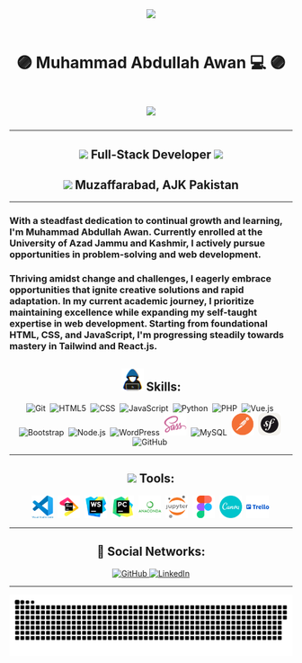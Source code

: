 <!-- Animated GIF -->
<div align="center">
  <img src="https://user-images.githubusercontent.com/73097560/115834477-dbab4500-a447-11eb-908a-139a6edaec5c.gif"><br><br>

  # 🟣 Muhammad Abdullah Awan 💻 🟣

  <h1 align="center">
    <a href="https://git.io/typing-svg">
      <img src="https://readme-typing-svg.herokuapp.com/?lines=Hi+👋+!;Nice+to+see+you!;I+am+Abdullah;Full-Stack+Developer;Welcome+to+my+page!;Muzaffarabad+AJK+💻+🪂&center=true&size=30&color=754EF9">
    </a>
  </h1>
</div>

---

## <div align="center"><img src="https://media2.giphy.com/media/QssGEmpkyEOhBCb7e1/giphy.gif?cid=ecf05e47a0n3gi1bfqntqmob8g9aid1oyj2wr3ds3mg700bl&rid=giphy.gif" width ="35"> Full-Stack Developer <img src="https://media2.giphy.com/media/QssGEmpkyEOhBCb7e1/giphy.gif?cid=ecf05e47a0n3gi1bfqntqmob8g9aid1oyj2wr3ds3mg700bl&rid=giphy.gif" width ="35"></div>

## <div align="center"><img src="https://github.com/TheDudeThatCode/TheDudeThatCode/blob/master/Assets/Earth.gif" width="30"> Muzaffarabad, AJK Pakistan</div>

---

### With a steadfast dedication to continual growth and learning, I'm Muhammad Abdullah Awan. Currently enrolled at the University of Azad Jammu and Kashmir, I actively pursue opportunities in problem-solving and web development.

### Thriving amidst change and challenges, I eagerly embrace opportunities that ignite creative solutions and rapid adaptation. In my current academic journey, I prioritize maintaining excellence while expanding my self-taught expertise in web development. Starting from foundational HTML, CSS, and JavaScript, I'm progressing steadily towards mastery in Tailwind and React.js.

## <div align="center"><img src = "https://github.com/0xAbdulKhalid/0xAbdulKhalid/raw/main/assets/mdImages/about_me.gif" width = 40px> Skills:</div>

<div align="center">
  <img src="https://raw.githubusercontent.com/danielcranney/readme-generator/main/public/icons/skills/git-colored.svg" width="40" height="40" alt="Git" />&nbsp;
  <img src="https://skillicons.dev/icons?i=html" width="40" height="40" alt="HTML5" />&nbsp;
  <img src="https://skillicons.dev/icons?i=css" width="40" height="40" alt="CSS" />&nbsp;
  <img src="https://techstack-generator.vercel.app/js-icon.svg" alt="JavaScript" width="45" height="45" />&nbsp;
  <img src="https://techstack-generator.vercel.app/python-icon.svg" alt="Python" width="40" height="40" />&nbsp;
  <img src="https://raw.githubusercontent.com/danielcranney/readme-generator/main/public/icons/skills/php-colored.svg" width="40" height="40" alt="PHP" />&nbsp;
  <img src="https://raw.githubusercontent.com/danielcranney/readme-generator/main/public/icons/skills/vuejs-colored.svg" width="40" height="40" alt="Vue.js" />&nbsp;
  <img src="https://skillicons.dev/icons?i=bootstrap" width="40" height="40" alt="Bootstrap" />&nbsp;
  <img src="https://raw.githubusercontent.com/danielcranney/readme-generator/main/public/icons/skills/nodejs-colored.svg" width="40" height="40" alt="Node.js" />&nbsp;
  <img src="https://skillicons.dev/icons?i=wordpress" width="40" height="40" alt="WordPress" />&nbsp;
  <img src="https://github.com/devicons/devicon/blob/master/icons/sass/sass-original.svg" width="40" height="40" alt="SASS" />&nbsp;
  <img src="https://techstack-generator.vercel.app/mysql-icon.svg" alt="MySQL" width="40" height="40" />&nbsp;
  <img src="https://github.com/devicons/devicon/blob/master/icons/postman/postman-original.svg" title="Postman" alt="Postman" width="40" height="40"/>&nbsp;
  <img src="https://github.com/tandpfun/skill-icons/blob/main/icons/Symfony-Light.svg" title="Symfony" alt="Symfony" width="40" height="40"/>&nbsp;
  <img src="https://techstack-generator.vercel.app/github-icon.svg" alt="GitHub" width="40" height="40" />&nbsp;
</div>

---

## <div align="center"><img src="https://media.giphy.com/media/WUlplcMpOCEmTGBtBW/giphy.gif" width="50px"> Tools:</div>

<div align="center">
  <img src="https://github.com/devicons/devicon/blob/master/icons/vscode/vscode-original-wordmark.svg" title="VSCode" alt="VSCode" width="40" height="40"/>&nbsp;
  <img src="https://github.com/devicons/devicon/blob/master/icons/jetbrains/jetbrains-original.svg" title="JetBrains" alt="JetBrains" width="40" height="40"/>&nbsp;
  <img src="https://github.com/devicons/devicon/blob/master/icons/webstorm/webstorm-original.svg" title="WebStorm" alt="WebStorm" width="40" height="40"/>&nbsp;
  <img src="https://github.com/devicons/devicon/blob/master/icons/pycharm/pycharm-original.svg" title="PyCharm" alt="PyCharm" width="40" height="40"/>&nbsp;
  <img src="https://github.com/devicons/devicon/blob/master/icons/anaconda/anaconda-original-wordmark.svg" title="Anaconda" alt="Anaconda" width="40" height="40"/>&nbsp;
  <img src="https://github.com/devicons/devicon/blob/master/icons/jupyter/jupyter-original-wordmark.svg" title="Jupyter" alt="Jupyter" width="40" height="40"/>&nbsp;
  <img src="https://github.com/devicons/devicon/blob/master/icons/figma/figma-original.svg" title="Figma" alt="Figma" width="40" height="40"/>&nbsp;
  <img src="https://github.com/devicons/devicon/blob/master/icons/canva/canva-original.svg" title="Canva" alt="Canva" width="40" height="40"/>&nbsp;
  <img src="https://github.com/devicons/devicon/blob/master/icons/trello/trello-plain-wordmark.svg" title="Trello" alt="Trello" width="40" height="40"/>&nbsp;
</div>

---

## <div align="center">🌱 Social Networks:</div>

<div id="badges" align="center">
  <a href="https://github.com/AbdullahCodingMaster/" target="_blank">
    <img src="https://raw.githubusercontent.com/danielcranney/readme-generator/main/public/icons/socials/github-dark.svg" width="40" height="40" alt="GitHub"/>
  </a>
  <a href="https://www.linkedin.com/in/muhammad-abdullah-awan/" target="_blank">
    <img src="https://cdn-icons-png.flaticon.com/512/2504/2504799.png" width="40" height="40" alt="LinkedIn" />
  </a>
</div>

---

<p align="center">
  <img width="800" src="assets/github-snake.svg" alt="snake"/>
</p>
